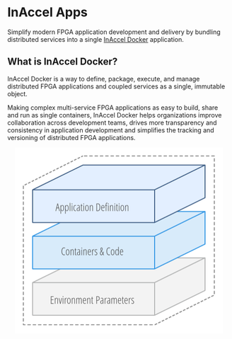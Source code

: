 # InAccel Apps

Simplify modern FPGA application development and delivery by bundling
distributed services into a single
[InAccel Docker](https://github.com/inaccel/docker) application.

## What is InAccel Docker?

InAccel Docker is a way to define, package, execute, and manage distributed FPGA
applications and coupled services as a single, immutable object.

Making complex multi-service FPGA applications as easy to build, share and run
as single containers, InAccel Docker helps organizations improve collaboration
across development teams, drives more transparency and consistency in
application development and simplifies the tracking and versioning of
distributed FPGA applications.

<p align="center">
	<img src="inaccel-apps.png" width="470">
</p>
